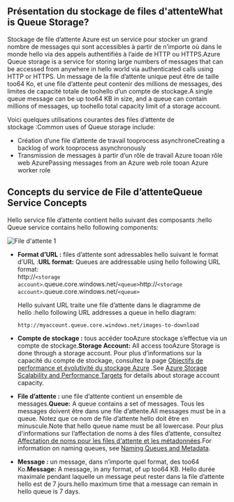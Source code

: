 ## <a name="what-is-queue-storage"></a><span data-ttu-id="6fd88-101">Présentation du stockage de files d'attente</span><span class="sxs-lookup"><span data-stu-id="6fd88-101">What is Queue Storage?</span></span>
<span data-ttu-id="6fd88-102">Stockage de file d’attente Azure est un service pour stocker un grand nombre de messages qui sont accessibles à partir de n’importe où dans le monde hello via des appels authentifiés à l’aide de HTTP ou HTTPS.</span><span class="sxs-lookup"><span data-stu-id="6fd88-102">Azure Queue storage is a service for storing large numbers of messages that can be accessed from anywhere in hello world via authenticated calls using HTTP or HTTPS.</span></span> <span data-ttu-id="6fd88-103">Un message de la file d’attente unique peut être de taille too64 Ko, et une file d’attente peut contenir des millions de messages, des limites de capacité totale de toohello d’un compte de stockage.</span><span class="sxs-lookup"><span data-stu-id="6fd88-103">A single queue message can be up too64 KB in size, and a queue can contain millions of messages, up toohello total capacity limit of a storage account.</span></span>

<span data-ttu-id="6fd88-104">Voici quelques utilisations courantes des files d’attente de stockage :</span><span class="sxs-lookup"><span data-stu-id="6fd88-104">Common uses of Queue storage include:</span></span>

* <span data-ttu-id="6fd88-105">Création d’une file d’attente de travail tooprocess asynchrone</span><span class="sxs-lookup"><span data-stu-id="6fd88-105">Creating a backlog of work tooprocess asynchronously</span></span>
* <span data-ttu-id="6fd88-106">Transmission de messages à partir d’un rôle de travail Azure tooan rôle web Azure</span><span class="sxs-lookup"><span data-stu-id="6fd88-106">Passing messages from an Azure web role tooan Azure worker role</span></span>

## <a name="queue-service-concepts"></a><span data-ttu-id="6fd88-107">Concepts du service de File d’attente</span><span class="sxs-lookup"><span data-stu-id="6fd88-107">Queue Service Concepts</span></span>
<span data-ttu-id="6fd88-108">Hello service file d’attente contient hello suivant des composants :</span><span class="sxs-lookup"><span data-stu-id="6fd88-108">hello Queue service contains hello following components:</span></span>

![File d'attente 1](./media/storage-queue-concepts-include/queue1.png)

* <span data-ttu-id="6fd88-110">**Format d’URL :** files d’attente sont adressables hello suivant le format d’URL :</span><span class="sxs-lookup"><span data-stu-id="6fd88-110">**URL format:** Queues are addressable using hello following URL format:</span></span>   
    <span data-ttu-id="6fd88-111">http://`<storage account>`.queue.core.windows.net/`<queue>`</span><span class="sxs-lookup"><span data-stu-id="6fd88-111">http://`<storage account>`.queue.core.windows.net/`<queue>`</span></span> 
  
    <span data-ttu-id="6fd88-112">Hello suivant URL traite une file d’attente dans le diagramme de hello :</span><span class="sxs-lookup"><span data-stu-id="6fd88-112">hello following URL addresses a queue in hello diagram:</span></span>  
  
    `http://myaccount.queue.core.windows.net/images-to-download`

* <span data-ttu-id="6fd88-113">**Compte de stockage :** tous accéder tooAzure stockage s’effectue via un compte de stockage.</span><span class="sxs-lookup"><span data-stu-id="6fd88-113">**Storage Account:** All access tooAzure Storage is done through a storage account.</span></span> <span data-ttu-id="6fd88-114">Pour plus d’informations sur la capacité du compte de stockage, consultez la page [Objectifs de performance et évolutivité du stockage Azure](../articles/storage/common/storage-scalability-targets.md) .</span><span class="sxs-lookup"><span data-stu-id="6fd88-114">See [Azure Storage Scalability and Performance Targets](../articles/storage/common/storage-scalability-targets.md) for details about storage account capacity.</span></span>
* <span data-ttu-id="6fd88-115">**File d’attente :** une file d’attente contient un ensemble de messages.</span><span class="sxs-lookup"><span data-stu-id="6fd88-115">**Queue:** A queue contains a set of messages.</span></span> <span data-ttu-id="6fd88-116">Tous les messages doivent être dans une file d’attente.</span><span class="sxs-lookup"><span data-stu-id="6fd88-116">All messages must be in a queue.</span></span> <span data-ttu-id="6fd88-117">Notez que ce nom de file d’attente hello doit être en minuscule.</span><span class="sxs-lookup"><span data-stu-id="6fd88-117">Note that hello queue name must be all lowercase.</span></span> <span data-ttu-id="6fd88-118">Pour plus d'informations sur l’affectation de noms à des files d’attente, consultez [Affectation de noms pour les files d'attente et les métadonnées](https://msdn.microsoft.com/library/azure/dd179349.aspx).</span><span class="sxs-lookup"><span data-stu-id="6fd88-118">For information on naming queues, see [Naming Queues and Metadata](https://msdn.microsoft.com/library/azure/dd179349.aspx).</span></span>
* <span data-ttu-id="6fd88-119">**Message :** un message, dans n’importe quel format, des too64 Ko.</span><span class="sxs-lookup"><span data-stu-id="6fd88-119">**Message:** A message, in any format, of up too64 KB.</span></span> <span data-ttu-id="6fd88-120">Hello durée maximale pendant laquelle un message peut rester dans la file d’attente hello est de 7 jours.</span><span class="sxs-lookup"><span data-stu-id="6fd88-120">hello maximum time that a message can remain in hello queue is 7 days.</span></span>


